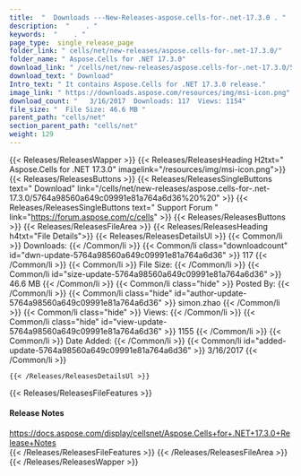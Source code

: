 ```yaml
---
title:  "  Downloads ---New-Releases-aspose.cells-for-.net-17.3.0 . " 
description:  "    . " 
keywords:  "    . " 
page_type:  single_release_page
folder_link: " cells/net/new-releases/aspose.cells-for-.net-17.3.0/"
folder_name: " Aspose.Cells for .NET 17.3.0"
download_link: " /cells/net/new-releases/aspose.cells-for-.net-17.3.0/5764a98560a649c09991e81a764a6d36"
download_text: " Download"
Intro_text: " It contains Aspose.Cells for .NET 17.3.0 release."
image_link: " https://downloads.aspose.com/resources/img/msi-icon.png"
download_count: "   3/16/2017  Downloads: 117  Views: 1154"
file_size: "  File Size: 46.6 MB "
parent_path: "cells/net"
section_parent_path: "cells/net"
weight: 129 
---
```


{{< Releases/ReleasesWapper >}}
  {{< Releases/ReleasesHeading H2txt=" Aspose.Cells for .NET 17.3.0" imagelink="/resources/img/msi-icon.png">}}
  {{< Releases/ReleasesButtons >}}
    {{< Releases/ReleasesSingleButtons text=" Download" link="/cells/net/new-releases/aspose.cells-for-.net-17.3.0/5764a98560a649c09991e81a764a6d36%20%20" >}}
    {{< Releases/ReleasesSingleButtons text=" Support Forum " link="https://forum.aspose.com/c/cells" >}}
  {{< Releases/ReleasesButtons >}}
  {{< Releases/ReleasesFileArea >}}
    {{< Releases/ReleasesHeading h4txt="File Details">}}
    {{< Releases/ReleasesDetailsUl >}}
            {{< Common/li  >}} Downloads: {{< /Common/li >}} 
      {{< Common/li class="downloadcount" id="dwn-update-5764a98560a649c09991e81a764a6d36" >}} 117 {{< /Common/li >}} 
      {{< Common/li  >}} File Size: {{< /Common/li >}} 
      {{< Common/li id="size-update-5764a98560a649c09991e81a764a6d36" >}} 46.6 MB {{< /Common/li >}} 
      {{< Common/li  class="hide" >}} Posted By: {{< /Common/li >}} 
      {{< Common/li class="hide" id="author-update-5764a98560a649c09991e81a764a6d36" >}} simon.zhao {{< /Common/li >}} 
      {{< Common/li class="hide"  >}} Views: {{< /Common/li >}} 
      {{< Common/li class="hide" id="view-update-5764a98560a649c09991e81a764a6d36" >}} 1155 {{< /Common/li >}} 
      {{< Common/li  >}} Date Added: {{< /Common/li >}} 
      {{< Common/li id="added-update-5764a98560a649c09991e81a764a6d36" >}} 3/16/2017 {{< /Common/li >}} 

    {{< /Releases/ReleasesDetailsUl >}}

  {{< Releases/ReleasesFileFeatures >}}
      <h4>Release Notes</h4><div><a href="https://docs.aspose.com/display/cellsnet/Aspose.Cells+for+.NET+17.3.0+Release+Notes">https://docs.aspose.com/display/cellsnet/Aspose.Cells+for+.NET+17.3.0+Release+Notes</a></div>
  {{< /Releases/ReleasesFileFeatures >}}
 {{< /Releases/ReleasesFileArea >}}
{{< /Releases/ReleasesWapper >}}


